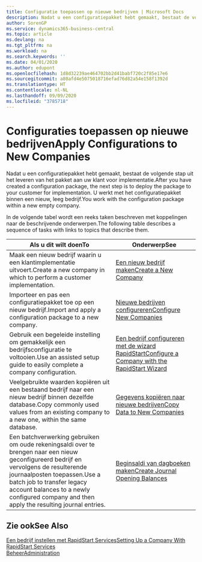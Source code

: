 ```yaml
---
title: Configuratie toepassen op nieuwe bedrijven | Microsoft Docs
description: Nadat u een configuratiepakket hebt gemaakt, bestaat de volgende stap uit het leveren van het pakket aan uw klant voor implementatie. U gebruikt de configuratie met een nieuw, leeg bedrijf.
author: SorenGP
ms.service: dynamics365-business-central
ms.topic: article
ms.devlang: na
ms.tgt_pltfrm: na
ms.workload: na
ms.search.keywords: ''
ms.date: 04/01/2020
ms.author: edupont
ms.openlocfilehash: 1d8d32239ae464702bb2d41babf720c2f85e17e6
ms.sourcegitcommit: a80afd4e5075018716efad76d82a54e158f1392d
ms.translationtype: HT
ms.contentlocale: nl-NL
ms.lasthandoff: 09/09/2020
ms.locfileid: "3785718"
---
```

# <a name="apply-configurations-to-new-companies"></a><span data-ttu-id="123aa-104">Configuraties toepassen op nieuwe bedrijven</span><span class="sxs-lookup"><span data-stu-id="123aa-104">Apply Configurations to New Companies</span></span>
<span data-ttu-id="123aa-105">Nadat u een configuratiepakket hebt gemaakt, bestaat de volgende stap uit het leveren van het pakket aan uw klant voor implementatie.</span><span class="sxs-lookup"><span data-stu-id="123aa-105">After you have created a configuration package, the next step is to deploy the package to your customer for implementation.</span></span> <span data-ttu-id="123aa-106">U werkt met het configuratiepakket binnen een nieuw, leeg bedrijf.</span><span class="sxs-lookup"><span data-stu-id="123aa-106">You work with the configuration package within a new empty company.</span></span>  

 <span data-ttu-id="123aa-107">In de volgende tabel wordt een reeks taken beschreven met koppelingen naar de beschrijvende onderwerpen.</span><span class="sxs-lookup"><span data-stu-id="123aa-107">The following table describes a sequence of tasks with links to topics that describe them.</span></span>

|<span data-ttu-id="123aa-108">**Als u dit wilt doen**</span><span class="sxs-lookup"><span data-stu-id="123aa-108">**To**</span></span>|<span data-ttu-id="123aa-109">**Onderwerp**</span><span class="sxs-lookup"><span data-stu-id="123aa-109">**See**</span></span>|  
|------------|-------------|  
|<span data-ttu-id="123aa-110">Maak een nieuw bedrijf waarin u een klantimplementatie uitvoert.</span><span class="sxs-lookup"><span data-stu-id="123aa-110">Create a new company in which to perform a customer implementation.</span></span>|[<span data-ttu-id="123aa-111">Een nieuw bedrijf maken</span><span class="sxs-lookup"><span data-stu-id="123aa-111">Create a New Company</span></span>](admin-how-to-create-a-new-company.md)|  
|<span data-ttu-id="123aa-112">Importeer en pas een configuratiepakket toe op een nieuw bedrijf.</span><span class="sxs-lookup"><span data-stu-id="123aa-112">Import and apply a configuration package to a new company.</span></span>|[<span data-ttu-id="123aa-113">Nieuwe bedrijven configureren</span><span class="sxs-lookup"><span data-stu-id="123aa-113">Configure New Companies</span></span>](admin-how-to-configure-new-companies.md)|  
|<span data-ttu-id="123aa-114">Gebruik een begeleide instelling om gemakkelijk een bedrijfsconfiguratie te voltooien.</span><span class="sxs-lookup"><span data-stu-id="123aa-114">Use an assisted setup guide to easily complete a company configuration.</span></span>|[<span data-ttu-id="123aa-115">Een bedrijf configureren met de wizard RapidStart</span><span class="sxs-lookup"><span data-stu-id="123aa-115">Configure a Company with the RapidStart Wizard</span></span>](admin-how-to-configure-a-company-with-the-rapidstart-wizard.md)|
|<span data-ttu-id="123aa-116">Veelgebruikte waarden kopiëren uit een bestaand bedrijf naar een nieuw bedrijf binnen dezelfde database.</span><span class="sxs-lookup"><span data-stu-id="123aa-116">Copy commonly used values from an existing company to a new one, within the same database.</span></span>|[<span data-ttu-id="123aa-117">Gegevens kopiëren naar nieuwe bedrijven</span><span class="sxs-lookup"><span data-stu-id="123aa-117">Copy Data to New Companies</span></span>](admin-how-to-copy-data-to-new-companies.md)|  
|<span data-ttu-id="123aa-118">Een batchverwerking gebruiken om oude rekeningsaldi over te brengen naar een nieuw geconfigureerd bedrijf en vervolgens de resulterende journaalposten toepassen.</span><span class="sxs-lookup"><span data-stu-id="123aa-118">Use a batch job to transfer legacy account balances to a newly configured company and then apply the resulting journal entries.</span></span>|[<span data-ttu-id="123aa-119">Beginsaldi van dagboeken maken</span><span class="sxs-lookup"><span data-stu-id="123aa-119">Create Journal Opening Balances</span></span>](admin-how-to-create-journal-opening-balances.md)|  

## <a name="see-also"></a><span data-ttu-id="123aa-120">Zie ook</span><span class="sxs-lookup"><span data-stu-id="123aa-120">See Also</span></span>  
[<span data-ttu-id="123aa-121">Een bedrijf instellen met RapidStart Services</span><span class="sxs-lookup"><span data-stu-id="123aa-121">Setting Up a Company With RapidStart Services</span></span>](admin-set-up-a-company-with-rapidstart.md)  
[<span data-ttu-id="123aa-122">Beheer</span><span class="sxs-lookup"><span data-stu-id="123aa-122">Administration</span></span>](admin-setup-and-administration.md)
